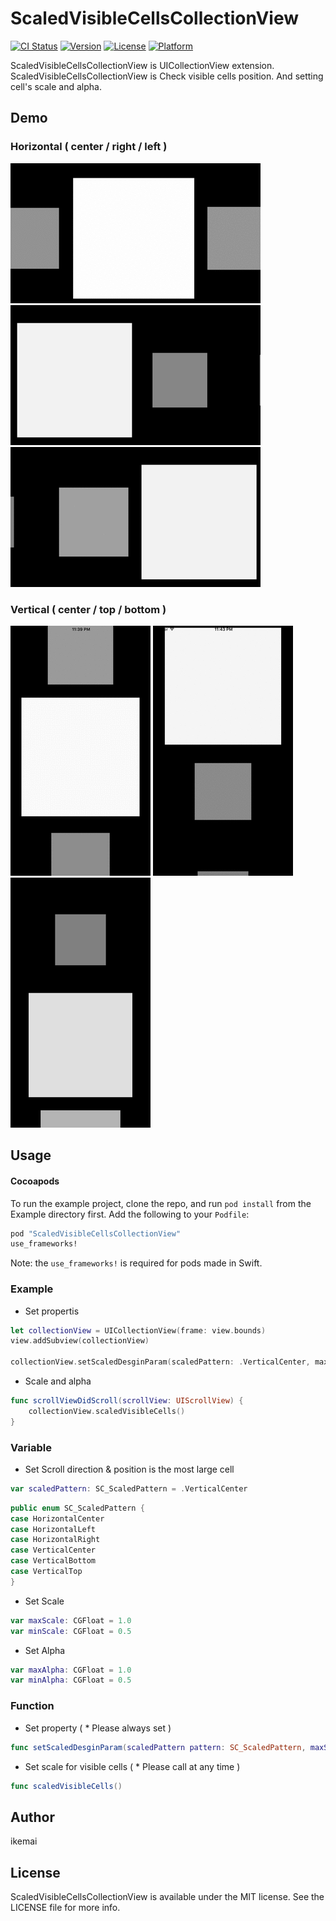 # ScaledVisibleCellsCollectionView

[![CI Status](http://img.shields.io/travis/ikemai/ScaledVisibleCellsCollectionView.svg?style=flat)](https://travis-ci.org/ikemai/ScaledVisibleCellsCollectionView)
[![Version](https://img.shields.io/cocoapods/v/ScaledVisibleCellsCollectionView.svg?style=flat)](http://cocoapods.org/pods/ScaledVisibleCellsCollectionView)
[![License](https://img.shields.io/cocoapods/l/ScaledVisibleCellsCollectionView.svg?style=flat)](http://cocoapods.org/pods/ScaledVisibleCellsCollectionView)
[![Platform](https://img.shields.io/cocoapods/p/ScaledVisibleCellsCollectionView.svg?style=flat)](http://cocoapods.org/pods/ScaledVisibleCellsCollectionView)

ScaledVisibleCellsCollectionView is UICollectionView extension.
ScaledVisibleCellsCollectionView is Check visible cells position. And setting cell's scale and alpha.

## Demo

### Horizontal ( center / right / left )
![Gif](https://github.com/ikemai/assets/blob/master/ScaledVisibleCellsCollectionView/horizontal_center.gif) ![Gif](https://github.com/ikemai/assets/blob/master/ScaledVisibleCellsCollectionView/horizontal_left.gif) ![Gif](https://github.com/ikemai/assets/blob/master/ScaledVisibleCellsCollectionView/horizontal_right.gif)

### Vertical ( center / top / bottom )
![Gif](https://github.com/ikemai/assets/blob/master/ScaledVisibleCellsCollectionView/vertical_center.gif) ![Gif](https://github.com/ikemai/assets/blob/master/ScaledVisibleCellsCollectionView/vertical_top.gif) ![Gif](https://github.com/ikemai/assets/blob/master/ScaledVisibleCellsCollectionView/vertical_bottom.gif)

## Usage

#### Cocoapods
To run the example project, clone the repo, and run `pod install` from the Example directory first.
Add the following to your `Podfile`:

```Ruby
pod "ScaledVisibleCellsCollectionView"
use_frameworks!
```

Note: the `use_frameworks!` is required for pods made in Swift.

### Example

* Set propertis

```swift
let collectionView = UICollectionView(frame: view.bounds)
view.addSubview(collectionView)

collectionView.setScaledDesginParam(scaledPattern: .VerticalCenter, maxScale: 1.2, minScale: 0.5, maxAlpha: 1.0, minAlpha: 0.5)
```

* Scale and alpha

```swift
func scrollViewDidScroll(scrollView: UIScrollView) {
	collectionView.scaledVisibleCells()
}
```

### Variable


* Set Scroll direction & position is the most large cell

```swift
var scaledPattern: SC_ScaledPattern = .VerticalCenter
```

```swift
public enum SC_ScaledPattern {
case HorizontalCenter
case HorizontalLeft
case HorizontalRight
case VerticalCenter
case VerticalBottom
case VerticalTop
}
```

* Set Scale

```Swift
var maxScale: CGFloat = 1.0
var minScale: CGFloat = 0.5
```

* Set Alpha

```Swift
var maxAlpha: CGFloat = 1.0
var minAlpha: CGFloat = 0.5
```


### Function

* Set property ( * Please always set )

```swift
func setScaledDesginParam(scaledPattern pattern: SC_ScaledPattern, maxScale: CGFloat, minScale: CGFloat, maxAlpha: CGFloat, minAlpha: CGFloat)
```

* Set scale for visible cells ( * Please call at any time )

```swift
func scaledVisibleCells()
```

## Author

ikemai

## License

ScaledVisibleCellsCollectionView is available under the MIT license. See the LICENSE file for more info.
